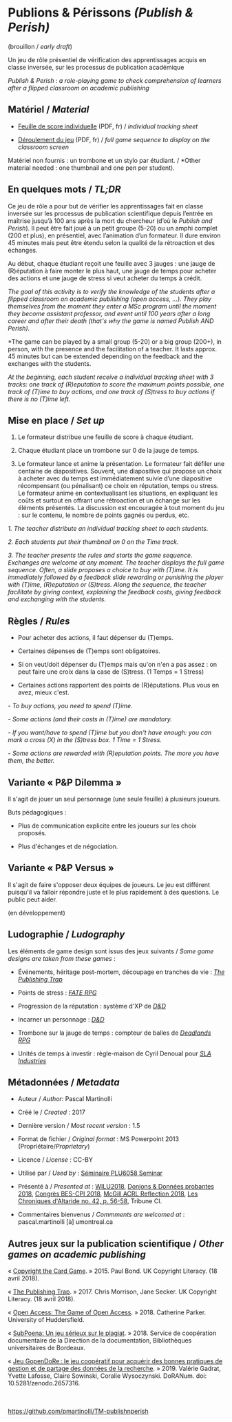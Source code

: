 # Publions &amp; Périssons *(Publish &amp; Perish)*

(brouillon / *early draft*)

Un jeu de rôle présentiel de vérification des apprentissages acquis en classe inversée, sur les processus de publication académique

*Publish &amp; Perish : a role-playing game to check comprehension of learners after a flipped classroom on academic publishing*

## Matériel / *Material*

- [Feuille de score individuelle](https://github.com/pmartinolli/TM-publishnperish/blob/master/files/pnp-points-v1.2.fr.pdf) (PDF, fr) / *individual tracking sheet*

- [Déroulement du jeu](https://github.com/pmartinolli/TM-publishnperish/blob/master/files/pnp-deroulement-v1.5.fr.pdf) (PDF, fr) / *full game sequence to display on the classroom screen*

Matériel non fournis : un trombone et un stylo par étudiant. / *Other material needed : one thumbnail and one pen per student).

## En quelques mots / *TL;DR*

Ce jeu de rôle a pour but de vérifier les apprentissages fait en classe inversée sur les processus de publication scientifique depuis l’entrée en maîtrise jusqu’à 100 ans après la mort du chercheur (d’où le *Publish and Perish*). Il peut être fait joué à un petit groupe (5-20) ou un amphi complet (200 et plus), en présentiel, avec l’animation d’un formateur. Il dure environ 45 minutes mais peut être étendu selon la qualité de la rétroaction et des échanges.

Au début, chaque étudiant reçoit une feuille avec 3 jauges : une jauge de (R)éputation à faire monter le plus haut, une jauge de temps pour acheter des actions et une jauge de stress si veut acheter du temps à crédit.


*The goal of this activity is to verify the knowledge of the students after a flipped classroom on academic publishing (open access, ...). They play themselves from the moment they enter a MSc program until the moment they become assistant professor, and event until 100 years after a long career and after their death (that's why the game is named Publish AND Perish).*

*The game can be played by a small group (5-20) or a big group (200+), in person, with the presence and the facilitation of a teacher. It lasts approx. 45 minutes but can be extended depending on the feedback and the exchanges with the students.

*At the beginning, each student receive a individual tracking sheet with 3 tracks: one track of (R)eputation to score the maximum points possible, one track of (T)ime to buy actions, and one track of (S)tress to buy actions if there is no (T)ime left.*


## Mise en place / *Set up*

1. Le formateur distribue une feuille de score à chaque étudiant. 

2. Chaque étudiant place un trombone sur 0 de la jauge de temps.

3. Le formateur lance et anime la présentation. Le formateur fait défiler une centaine de diapositives. Souvent, une diapositive qui propose un choix à acheter avec du temps est immédiatement suivie d’une diapositive récompensant (ou pénalisant) ce choix en réputation, temps ou stress. Le formateur anime en contextualisant les situations, en expliquant les coûts et surtout en offrant une rétroaction et un échange sur les éléments présentés. La discussion est encouragée à tout moment du jeu : sur le contenu, le nombre de points gagnés ou perdus, etc. 

*1. The teacher distribute an individual tracking sheet to each students.*

*2. Each students put their thumbnail on 0 on the Time track.*

*3. The teacher presents the rules and starts the game sequence. Exchanges are welcome at any moment. The teacher displays the full game sequence. Often, a slide proposes a choice to buy with (T)ime. It is immediately followed by a feedback slide rewarding or punishing the player with (T)ime, (R)eputation or (S)tress. Along the sequence, the teacher facilitate by giving context, explaining the feedback costs, giving feedback and exchanging with the students.*


## Règles / *Rules*

* Pour acheter des actions, il faut dépenser du (T)emps. 

* Certaines dépenses de (T)emps sont obligatoires.

* Si on veut/doit dépenser du (T)emps mais qu'on n'en a pas assez : on peut faire une croix dans la case de (S)tress. (1 Temps = 1 Stress)

* Certaines actions rapportent des points de (R)éputations. Plus vous en avez, mieux c'est.

*- To buy actions, you need to spend (T)ime.*

*- Some actions (and their costs in (T)ime) are mandatory.*

*- If you want/have to spend (T)ime but you don't have enough: you can mark a cross (X) in the (S)tress box. 1 Time = 1 Stress.*

*- Some actions are rewarded with (R)eputation points. The more you have them, the better.*


## Variante « P&P Dilemma » 

Il s'agit de jouer un seul personnage (une seule feuille) à plusieurs joueurs.

Buts pédagogiques : 

* Plus de communication explicite entre les joueurs sur les choix proposés. 

* Plus d'échanges et de négociation.


## Variante « P&P Versus »

Il s'agit de faire s'opposer deux équipes de joueurs. Le jeu est différent puisqu'il va falloir répondre juste et le plus rapidement à des questions. Le public peut aider.

(en développement)


## Ludographie / *Ludography*

Les éléments de game design sont issus des jeux suivants / *Some game designs are taken from these games* : 

* Événements, héritage post-mortem, découpage en tranches de vie : [*The Publishing Trap*](https://copyrightliteracy.org/resources/the-publishing-trap/ )

* Points de stress : [*FATE RPG*](https://fate-srd.com/)

* Progression de la réputation : système d'XP de [*D&D*](https://en.wikipedia.org/wiki/Dungeons_%26_Dragons)

* Incarner un personnage : [*D&D*](https://en.wikipedia.org/wiki/Dungeons_%26_Dragons)

* Trombone sur la jauge de temps : compteur de balles de [*Deadlands RPG*](https://en.wikipedia.org/wiki/Deadlands#Deadlands:_Reloaded)

* Unités de temps à investir : règle-maison de Cyril Denoual pour [*SLA Industries*](https://en.wikipedia.org/wiki/SLA_Industries)



## Métadonnées / *Metadata*

* Auteur / *Author*: Pascal Martinolli

* Créé le / *Created* : 2017

* Dernière version / *Most recent version* : 1.5

* Format de fichier / *Original format* : MS Powerpoint 2013 (Propriétaire/*Proprietary*)

* Licence / *License* : CC-BY

* Utilisé par / *Used by* : [Séminaire PLU6058 Seminar](https://bib.umontreal.ca/multidisciplinaire/plu6058)

* Présenté à / *Presented at* : [WILU2018](http://hdl.handle.net/1866/20641), [Donjons & Données probantes 2018](http://hdl.handle.net/1866/21088), [Congrès BES-CPI 2018]( http://hdl.handle.net/1866/21087), [McGill ACRL Reflection 2018](https://zotrpg.blogspot.com/2018/11/trpg-elements-to-enhance-student.html), [Les Chroniques d'Altaride no. 42, p. 56-58](http://www.altaride.com/spip/spip.php?article1410), Tribune CI.

* Commentaires bienvenus / *Commments are welcomed at* : pascal.martinolli [à] umontreal.ca



## Autres jeux sur la publication scientifique / *Other games on academic publishing*

« [Copyright the Card Game](https://copyrightliteracy.org/resources/copyright-the-card-game/). » 2015. Paul Bond. UK Copyright Literacy.  (18 avril 2018).

« [The Publishing Trap](https://copyrightliteracy.org/resources/the-publishing-trap/). » 2017. Chris Morrison, Jane Secker. UK Copyright Literacy.  (18 avril 2018).

« [Open Access: The Game of Open Access](http://hud.libguides.com/openaccess/GameOfOpenAccess). » 2018. Catherine Parker. University of Huddersfield.

« [SubPoena: Un jeu sérieux sur le plagiat](http://doc-pedagogie.u-bordeaux.fr/). » 2018. Service de coopération documentaire de la Direction de la documentation, Bibliothèques universitaires de Bordeaux.

« [Jeu GopenDoRe : le jeu coopératif pour acquérir des bonnes pratiques de gestion et de partage des données de la recherche](https://zenodo.org/record/2657316). » 2019. Valérie Gadrat, Yvette Lafosse, Claire Sowinski, Coralie Wysoczynski. DoRANum. doi: 10.5281/zenodo.2657316.




\
\
https://github.com/pmartinolli/TM-publishnperish

